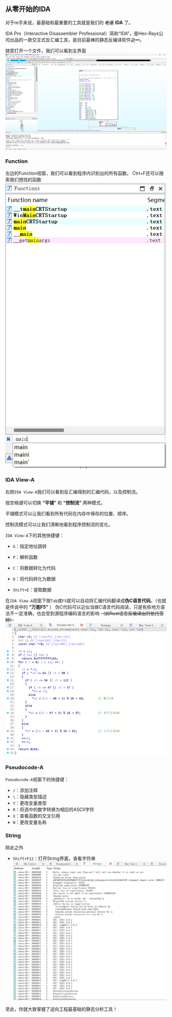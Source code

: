 ## 从零开始的IDA

对于re手来说，最基础和最重要的工具就是我们的 ~~老婆~~ **IDA** 了。

IDA Pro（Interactive Disassembler Professional）简称“IDA”，是Hex-Rays公司出品的一款交互式反汇编工具，是目前最棒的静态反编译软件~~之一~~。

随意打开一个文件，我们可以看到主界面
![p5-1](./Images/p5-1.png)

### Function
左边的Function视窗，我们可以看到程序内识别出的所有函数。
Ctrl+F还可以搜索我们想找的函数
![p5-2](./Images/p5-2.png)

### IDA View-A
右侧`IDA View-A`我们可以看到反汇编得到的汇编代码，以及控制流。

按空格键可以切换 **“平铺”** 和 **“控制流”** 两种模式。

平铺模式可以让我们看到所有代码在内存中保存的位置、顺序。

控制流模式可以让我们清晰地看到程序控制流的变化。

`IDA View-A`下的其他快捷键：

- `G`：指定地址跳转

- `P`：解析函数

- `C`：将数据转化为代码

- `D`：将代码转化为数据

- `Shift+E`：提取数据


在`IDA View-A`视窗下按`Tab`或`F5`就可以自动将汇编代码翻译成**伪C语言代码**。（也就是传说中的 **“万能F5”** ）
伪C代码可以近似当做C语言代码阅读，只是有些地方语法不一定准确，也会受到源程序编码语言的影响 ~~（如Rust语言反编译出的依托答辩）~~
![p5-3](./Images/p5-3.png)

### Pseudocode-A
`Pseudocode-A`视窗下的快捷键：
- `/`：添加注释
- `\`：隐藏类型描述
- `Y`：更改变量类型
- `R`：将选中的数字转换为相应的ASCII字符
- `X`：查看函数的交叉引用
- `N`：更改变量名称

### String
除此之外

- `Shift+F12`：打开String界面，查看字符串
![p5-3](./Images/p5-4.png)

至此，你就大致掌握了逆向工程最基础的静态分析工具！
